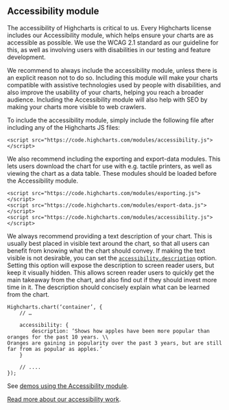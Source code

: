 Accessibility module
--------------------

The accessibility of Highcharts is critical to us. Every Highcharts license includes our Accessibility module, which helps ensure your charts are as accessible as possible. We use the WCAG 2.1 standard as our guideline for this, as well as involving users with disabilities in our testing and feature development.

We recommend to always include the accessibility module, unless there is an explicit reason not to do so. Including this module will make your charts compatible with assistive technologies used by people with disabilities, and also improve the usability of your charts, helping you reach a broader audience. Including the Accessibility module will also help with SEO by making your charts more visible to web crawlers.

To include the accessibility module, simply include the following file after including any of the Highcharts JS files:

    
    <script src="https://code.highcharts.com/modules/accessibility.js"></script>

We also recommend including the exporting and export-data modules. This lets users download the chart for use with e.g. tactile printers, as well as viewing the chart as a data table. These modules should be loaded before the Accessibility module.

    
    <script src="https://code.highcharts.com/modules/exporting.js"></script>  
    <script src="https://code.highcharts.com/modules/export-data.js"></script>  
    <script src="https://code.highcharts.com/modules/accessibility.js"></script>

We always recommend providing a text description of your chart. This is usually best placed in visible text around the chart, so that all users can benefit from knowing what the chart should convey. If making the text visible is not desirable, you can set the [`accessibility.description`](https://api.highcharts.com/highcharts/accessibility.description) option. Setting this option will expose the description to screen reader users, but keep it visually hidden. This allows screen reader users to quickly get the main takeaway from the chart, and also find out if they should invest more time in it. The description should concisely explain what can be learned from the chart.

    
    Highcharts.chart(‘container’, {
        // …
       
        accessibility: {
            description: ‘Shows how apples have been more popular than oranges for the past 10 years. \\  
    Oranges are gaining in popularity over the past 3 years, but are still far from as popular as apples.’
        }
    
        // ....
    });

See [demos using the Accessibility module](https://www.highcharts.com/demo#accessible-charts).

[Read more about our accessibility work](https://www.elsevier.com/connect/making-charts-accessible-for-people-with-visual-impairments).
